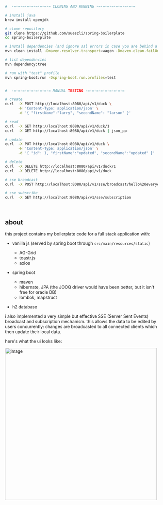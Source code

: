 ```bash
#  -=-=-=-=-=-=-=-=-= CLONING AND RUNNING -=-=-=-=-=-=-=-=-=

# install java
brew install openjdk

# clone repository
git clone https://github.com/sueszli/spring-boilerplate
cd spring-boilerplate

# install dependencies (and ignore ssl errors in case you are behind a proxy)
mvn clean install -Dmaven.resolver.transport=wagon -Dmaven.clean.failOnError=false -Dmaven.wagon.http.ssl.insecure=true -Dmaven.wagon.http.ssl.allowall=true -Dmaven.wagon.http.ssl.ignore.validity.dates=true -Dhttps.protocols=TLSv1.2

# list dependencies
mvn dependency:tree

# run with "test" profile
mvn spring-boot:run -Dspring-boot.run.profiles=test


#  -=-=-=-=-=-=-=-=-= MANUAL TESTING -=-=-=-=-=-=-=-=-=

# create
curl  -X POST http://localhost:8080/api/v1/duck \
      -H 'Content-Type: application/json' \
      -d '{ "firstName":"larry", "secondName": "larson" }'

# read
curl  -X GET http://localhost:8080/api/v1/duck/1
curl  -X GET http://localhost:8080/api/v1/duck | json_pp

# update
curl  -X PUT http://localhost:8080/api/v1/duck \
      -H 'Content-Type: application/json' \
      -d '{ "id": 1, "firstName":"updated", "secondName":"updated" }'

# delete
curl  -X DELETE http://localhost:8080/api/v1/duck/1
curl  -X DELETE http://localhost:8080/api/v1/duck

# sse broadcast
curl  -X POST http://localhost:8080/api/v1/sse/broadcast/hello%20everyone!

# sse subscribe
curl  -X GET http://localhost:8080/api/v1/sse/subscription

```

<br>

## about

this project contains my boilerplate code for a full stack application with:

-   vanilla js (served by spring boot through `src/main/resources/static`)

    -   AG-Grid
    -   toastr.js
    -   axios

-   spring boot

    -   maven
    -   hibernate, JPA (the JOOQ driver would have been better, but it isn't free for oracle DB)
    -   lombok, mapstruct

-   h2 database

i also implemented a very simple but effective SSE (Server Sent Events) broadcast and subscription mechanism. this allows the data to be edited by users concurrently: changes are broadcasted to all connected clients which then update their local data.

here's what the ui looks like:

<img width="500" alt="image" src="https://github.com/sueszli/springBootBoilerplate/assets/61852663/bd2248e0-1b13-49fc-91b2-67ae87244227">
